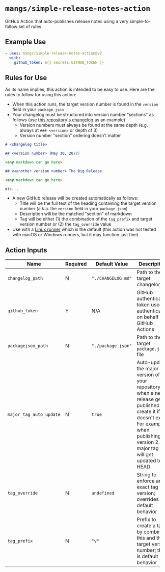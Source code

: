 # `mangs/simple-release-notes-action`

GitHub Action that auto-publishes release notes using a very simple-to-follow set of rules

## Example Use

```yaml
- uses: mangs/simple-release-notes-action@v2
  with:
    github_token: ${{ secrets.GITHUB_TOKEN }}
```

## Rules for Use

As its name implies, this action is intended to be easy to use. Here are the rules to follow for using this action:

- When this action runs, the target version number is found in the `version` field in your `package.json`
- Your changelog must be structured into version number "sections" as follows (use [this repository's changelog](./CHANGELOG.md) as an example)
  - Version numbers must always be found at the same depth (e.g. always at `### <version>` or depth of 3)
  - Version number "section" ordering doesn't matter

```markdown
# <changelog title>

## <version number> (May 30, 2077)

<any markdown can go here>

## v<another version number> The Big Release

<any markdown can go here>

etc...
```

- A new GitHub release will be created automatically as follows:
  - Title will be the full text of the heading containing the target version number (a.k.a. the `version` field in your `package.json`)
  - Description will be the matched "section" of markdown
  - Tag will be either (1) the combination of the `tag_prefix` and target version number or (2) the `tag_override` value
- Use with a [Linux runner](https://docs.github.com/en/actions/using-github-hosted-runners/about-github-hosted-runners#supported-runners-and-hardware-resources) which is the default (this action was not tested with macOS or Windows runners, but it may function just fine)

## Action Inputs

| Name                    | Required | Default Value      | Descripition                                                                                                                                                                                              |
| ----------------------- | -------- | ------------------ | --------------------------------------------------------------------------------------------------------------------------------------------------------------------------------------------------------- |
| `changelog_path`        | N        | `"./CHANGELOG.md"` | Path to the target changelog file                                                                                                                                                                         |
| `github_token`          | Y        | N/A                | GitHub authentication token used to authenticate on behalf of GitHub Actions                                                                                                                              |
| `packagejson_path`      | N        | `"./package.json"` | Path to the target `package.json` file                                                                                                                                                                    |
| `major_tag_auto_update` | N        | `true`             | Auto-update the major tag version of your repository when a new release gets published; create it if it doesn't exist. For example, when publishing version 2.3.4, major tag v2 will get updated to HEAD. |
| `tag_override`          | N        | `undefined`        | String to enforce an exact tag version; overrides default behavior                                                                                                                                        |
| `tag_prefix`            | N        | `"v"`              | Prefix to create a tag by combining this and the target version number; this is default behavior                                                                                                          |
